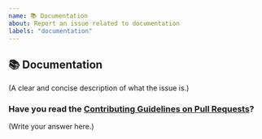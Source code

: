 ```yaml
---
name: 📚 Documentation
about: Report an issue related to documentation
labels: "documentation"
---
```


## 📚 Documentation

(A clear and concise description of what the issue is.)

### Have you read the [Contributing Guidelines on Pull Requests](https://github.com/IndianOpenSourceFoundation/dynamic-cli/blob/master/CONTRIBUTING.md#reporting-new-issues)?

(Write your answer here.)

